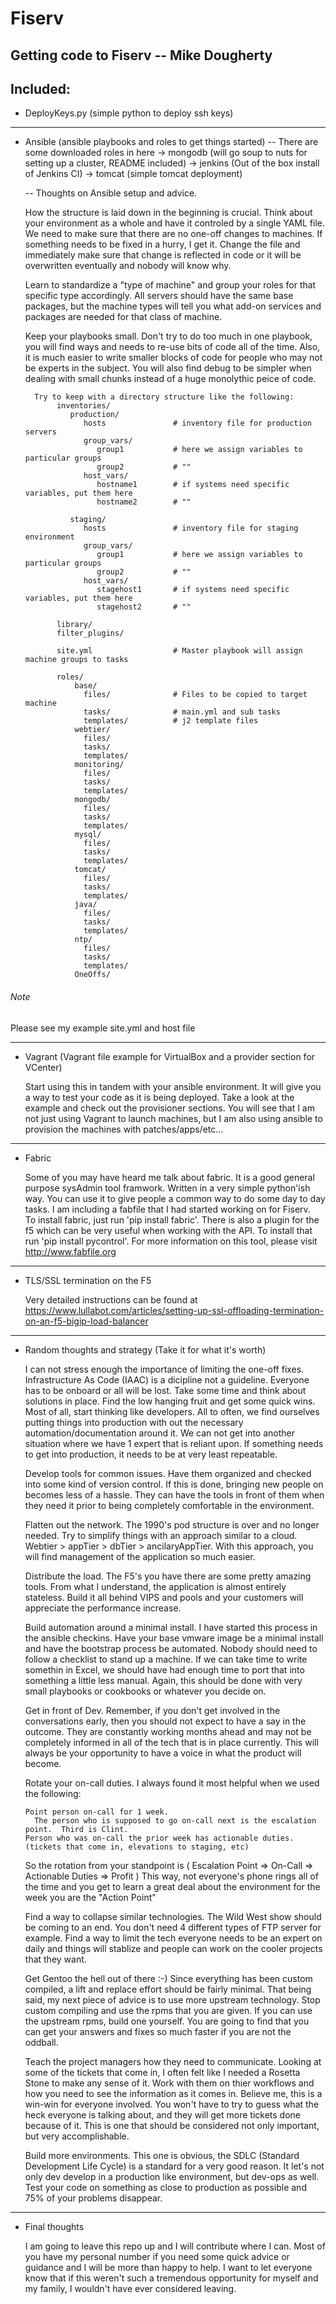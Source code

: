 # Fiserv
Getting code to Fiserv -- Mike Dougherty
----------------------------------------

Included:
--------------
 - DeployKeys.py (simple python to deploy ssh keys)
--------------

 - Ansible (ansible playbooks and roles to get things started)
   -- There are some downloaded roles in here
      -> mongodb (will go soup to nuts for setting up a cluster, README included)
      -> jenkins (Out of the box install of Jenkins CI)
      -> tomcat (simple tomcat deployment)

   -- Thoughts on Ansible setup and advice.

      How the structure is laid down in the beginning is crucial.  Think about your environment as a whole and have it controled by a single YAML file.  We need to make sure that there are no one-off changes to machines.  If something needs to be fixed in a hurry, I get it.  Change the file and immediately make sure that change is reflected in code or it will be overwritten eventually and nobody will know why.

      Learn to standardize a "type of machine" and group your roles for that specific type accordingly.  All servers should have the same base packages, but the machine types will tell you what add-on services and packages are needed for that class of machine.

      Keep your playbooks small.  Don't try to do too much in one playbook, you will find ways and needs to re-use bits of code all of the time.  Also, it is much easier to write smaller blocks of code for people who may not be experts in the subject.  You will also find debug to be simpler when dealing with small chunks instead of a huge monolythic peice of code.

         Try to keep with a directory structure like the following:
              inventories/
                 production/
                    hosts               # inventory file for production servers
                    group_vars/
                       group1           # here we assign variables to particular groups
                       group2           # ""
                    host_vars/
                       hostname1        # if systems need specific variables, put them here
                       hostname2        # ""

                 staging/
                    hosts               # inventory file for staging environment
                    group_vars/
                       group1           # here we assign variables to particular groups
                       group2           # ""
                    host_vars/
                       stagehost1       # if systems need specific variables, put them here
                       stagehost2       # ""

              library/
              filter_plugins/

              site.yml                  # Master playbook will assign machine groups to tasks

              roles/
                  base/
                    files/              # Files to be copied to target machine
                    tasks/              # main.yml and sub tasks
                    templates/          # j2 template files
                  webtier/
                    files/
                    tasks/
                    templates/
                  monitoring/
                    files/
                    tasks/
                    templates/
                  mongodb/
                    files/
                    tasks/
                    templates/
                  mysql/
                    files/
                    tasks/
                    templates/
                  tomcat/
                    files/
                    tasks/
                    templates/
                  java/
                    files/
                    tasks/
                    templates/
                  ntp/
                    files/
                    tasks/
                    templates/
                  OneOffs/

######  Note ######
   Please see my example site.yml and host file

--------------

 - Vagrant (Vagrant file example for VirtualBox and a provider section for VCenter)

     Start using this in tandem with your ansible environment.  It will give you a way to test your code as it is being deployed.  Take a look at the example and check out the provisioner sections.  You will see that I am not just using Vagrant to launch machines, but I am also using ansible to provision the machines with patches/apps/etc...

--------------

 - Fabric

     Some of you may have heard me talk about fabric.  It is a good general purpose sysAdmin tool framwork.  Written in a very simple python'ish way.  You can use it to give people a common way to do some day to day tasks.  I am including a fabfile that I had started working on for Fiserv.  
     To install fabric, just run 'pip install fabric'.  There is also a plugin for the f5 which can be very useful when working with the API.  To install that run 'pip install pycontrol'.
     For more information on this tool, please visit http://www.fabfile.org

--------------

- TLS/SSL termination on the F5

     Very detailed instructions can be found at https://www.lullabot.com/articles/setting-up-ssl-offloading-termination-on-an-f5-bigip-load-balancer

--------------


 - Random thoughts and strategy (Take it for what it's worth)

     I can not stress enough the importance of limiting the one-off fixes.  Infrastructure As Code (IAAC) is a dicipline not a guideline.  Everyone has to be onboard or all will be lost.  Take some time and think about solutions in place.  Find the low hanging fruit and get some quick wins.  Most of all, start thinking like developers.  All to often, we find ourselves putting things into production with out the necessary automation/documentation around it.  We can not get into another situation where we have 1 expert that is reliant upon.  If something needs to get into production, it needs to be at very least repeatable.

     Develop tools for common issues.  Have them organized and checked into some kind of version control.  If this is done, bringing new people on becomes less of a hassle.  They can have the tools in front of them when they need it prior to being completely comfortable in the environment.

     Flatten out the network.  The 1990's pod structure is over and no longer needed.  Try to simplify things with an approach similar to a cloud.  Webtier > appTier > dbTier > ancilaryAppTier.  With this approach, you will find management of the application so much easier.

     Distribute the load.  The F5's you have there are some pretty amazing tools.  From what I understand, the application is almost entirely stateless.  Build it all behind VIPS and pools and your customers will appreciate the performance increase.

     Build automation around a minimal install.  I have started this process in the ansible checkins.  Have your base vmware image be a minimal install and have the bootstrap process be automated.  Nobody should need to follow a checklist to stand up a machine.  If we can take time to write somethin in Excel, we should have had enough time to port that into something a little less manual.  Again, this should be done with very small playbooks or cookbooks or whatever you decide on.

     Get in front of Dev.  Remember, if you don't get involved in the conversations early, then you should not expect to have a say in the outcome.  They are constantly working months ahead and may not be completely informed in all of the tech that is in place currently.  This will always be your opportunity to have a voice in what the product will become.

     Rotate your on-call duties.  I always found it most helpful when we used the following:


       Point person on-call for 1 week.
         The person who is supposed to go on-call next is the escalation point.  Third is Clint.
       Person who was on-call the prior week has actionable duties.  (tickets that come in, elevations to staging, etc)
     So the rotation from your standpoint is ( Escalation Point => On-Call => Actionable Duties => Profit )
     This way, not everyone's phone rings all of the time and you get to learn a great deal about the environment for the week you are the "Action Point"


     Find a way to collapse similar technologies.  The Wild West show should be coming to an end.  You don't need 4 different types of FTP server for example.  Find a way to limit the tech everyone needs to be an expert on daily and things will stablize and people can work on the cooler projects that they want. 

     Get Gentoo the hell out of there :-)  Since everything has been custom compiled, a lift and replace effort should be fairly minimal.  That being said, my next piece of advice is to use more upstream technology.  Stop custom compiling and use the rpms that you are given.  If you can use the upstream rpms, build one yourself.  You are going to find that you can get your answers and fixes so much faster if you are not the oddball.

     Teach the project managers how they need to communicate.  Looking at some of the tickets that come in, I often felt like I needed a Rosetta Stone to make any sense of it.  Work with them on thier workflows and how you need to see the information as it comes in.  Believe me, this is a win-win for everyone involved.  You won't have to try to guess what the heck everyone is talking about, and they will get more tickets done because of it.  This is one that should be considered not only important, but very accomplishable.

     Build more environments.  This one is obvious, the SDLC (Standard Development Life Cycle) is a standard for a very good reason.  It let's not only dev develop in a production like environment, but dev-ops as well.  Test your code on something as close to production as possible and 75% of your problems disappear.


--------------

 - Final thoughts

     I am going to leave this repo up and I will contribute where I can.  Most of you have my personal number if you need some quick advice or guidance and I will be more than happy to help.  I want to let everyone know that if this weren't such a tremendous opportunity for myself and my family, I wouldn't have ever considered leaving.
